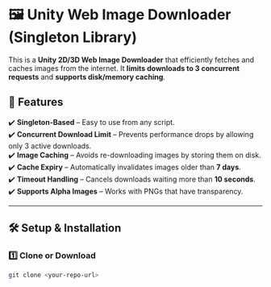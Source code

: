 # 🖼️ Unity Web Image Downloader (Singleton Library)

This is a **Unity 2D/3D Web Image Downloader** that efficiently fetches and caches images from the internet. It **limits downloads to 3 concurrent requests** and **supports disk/memory caching**.

## 🚀 Features
✔️ **Singleton-Based** – Easy to use from any script.  
✔️ **Concurrent Download Limit** – Prevents performance drops by allowing only 3 active downloads.  
✔️ **Image Caching** – Avoids re-downloading images by storing them on disk.  
✔️ **Cache Expiry** – Automatically invalidates images older than **7 days**.  
✔️ **Timeout Handling** – Cancels downloads waiting more than **10 seconds**.  
✔️ **Supports Alpha Images** – Works with PNGs that have transparency.  

---

## 🛠️ Setup & Installation

### 1️⃣ Clone or Download
```sh
git clone <your-repo-url>
